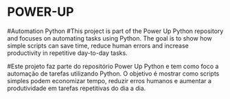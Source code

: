 # POWER-UP
#Automation Python
#This project is part of the Power Up Python repository and focuses on automating tasks using Python. The goal is to show how simple scripts can save time, reduce human errors and increase productivity in repetitive day-to-day tasks.


#Este projeto faz parte do repositório Power Up Python e tem como foco a automação de tarefas utilizando Python. O objetivo é mostrar como scripts simples podem economizar tempo, reduzir erros humanos e aumentar a produtividade em tarefas repetitivas do dia a dia.

